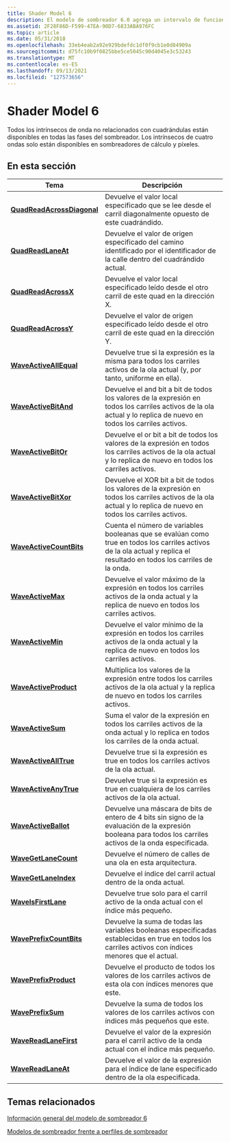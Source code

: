 ```yaml
---
title: Shader Model 6
description: El modelo de sombreador 6.0 agrega un intervalo de funciones intrínsecas de operación de onda para los sombreadores de cálculo y píxeles.
ms.assetid: 2F28F86D-F599-47EA-90D7-6833ABA976FC
ms.topic: article
ms.date: 05/31/2018
ms.openlocfilehash: 33eb4eab2a92e929bdefdc1df0f9cb1e0d84909a
ms.sourcegitcommit: d75fc10b9f0825bbe5ce5045c90d4045e3c53243
ms.translationtype: MT
ms.contentlocale: es-ES
ms.lasthandoff: 09/13/2021
ms.locfileid: "127573656"
---
```

# <a name="shader-model-6"></a>Shader Model 6

Todos los intrínsecos de onda no relacionados con cuadrándulas están disponibles en todas las fases del sombreador. Los intrínsecos de cuatro ondas solo están disponibles en sombreadores de cálculo y píxeles.

## <a name="in-this-section"></a>En esta sección



| Tema                                                                 | Descripción                                                                                                                                                               |
|-----------------------------------------------------------------------|---------------------------------------------------------------------------------------------------------------------------------------------------------------------------|
| [**QuadReadAcrossDiagonal**](quadreadacrossdiagonal.md)<br/> | Devuelve el valor local especificado que se lee desde el carril diagonalmente opuesto de este cuadrándido.<br/>                                                                |
| [**QuadReadLaneAt**](quadreadlaneat.md)<br/>                   | Devuelve el valor de origen especificado del camino identificado por el identificador de la calle dentro del cuadrándido actual.<br/>                                                            |
| [**QuadReadAcrossX**](quadswapx.md)<br/>                      | Devuelve el valor local especificado leído desde el otro carril de este quad en la dirección X.<br/>                                                                    |
| [**QuadReadAcrossY**](quadswapy.md)<br/>                      | Devuelve el valor de origen especificado leído desde el otro carril de este quad en la dirección Y.<br/>                                                                   |
| [**WaveActiveAllEqual**](waveactiveallequal.md)<br/>           | Devuelve true si la expresión es la misma para todos los carriles activos de la ola actual (y, por tanto, uniforme en ella).<br/>                                             |
| [**WaveActiveBitAnd**](waveallbitand.md)<br/>                  | Devuelve el and bit a bit de todos los valores de la expresión en todos los carriles activos de la ola actual y lo replica de nuevo en todos los carriles activos. <br/>           |
| [**WaveActiveBitOr**](waveallbitor.md)<br/>                    | Devuelve el or bit a bit de todos los valores de la expresión en todos los carriles activos de la ola actual y lo replica de nuevo en todos los carriles activos. <br/>            |
| [**WaveActiveBitXor**](waveallbitxor.md)<br/>                  | Devuelve el XOR bit a bit de todos los valores de la expresión en todos los carriles activos de la ola actual y lo replica de nuevo en todos los carriles activos. <br/>           |
| [**WaveActiveCountBits**](waveactivecountbits.md)<br/>         | Cuenta el número de variables booleanas que se evalúan como true en todos los carriles activos de la ola actual y replica el resultado en todos los carriles de la onda.<br/> |
| [**WaveActiveMax**](waveallmax.md)<br/>                        | Devuelve el valor máximo de la expresión en todos los carriles activos de la onda actual y la replica de nuevo en todos los carriles activos. <br/>                           |
| [**WaveActiveMin**](waveallmin.md)<br/>                        | Devuelve el valor mínimo de la expresión en todos los carriles activos de la onda actual y la replica de nuevo en todos los carriles activos. <br/>                               |
| [**WaveActiveProduct**](waveallproduct.md)<br/>                | Multiplica los valores de la expresión entre todos los carriles activos de la ola actual y la replica de nuevo en todos los carriles activos.<br/>                       |
| [**WaveActiveSum**](waveallsum.md)<br/>                        | Suma el valor de la expresión en todos los carriles activos de la onda actual y lo replica en todos los carriles de la onda actual.<br/>                            |
| [**WaveActiveAllTrue**](wavealltrue.md)<br/>                   | Devuelve true si la expresión es true en todos los carriles activos de la ola actual.<br/>                                                                                |
| [**WaveActiveAnyTrue**](waveanytrue.md)<br/>                   | Devuelve true si la expresión es true en cualquiera de los carriles activos de la ola actual.<br/>                                                                         |
| [**WaveActiveBallot**](waveballot.md)<br/>                     | Devuelve una máscara de bits de entero de 4 bits sin signo de la evaluación de la expresión booleana para todos los carriles activos de la onda especificada. <br/>                              |
| [**WaveGetLaneCount**](wavegetlanecount.md)<br/>               | Devuelve el número de calles de una ola en esta arquitectura. <br/>                                                                                                   |
| [**WaveGetLaneIndex**](wavegetlaneindex.md)<br/>               | Devuelve el índice del carril actual dentro de la onda actual. <br/>                                                                                                |
| [**WaveIsFirstLane**](waveisfirstlane.md)<br/>                 | Devuelve true solo para el carril activo de la onda actual con el índice más pequeño. <br/>                                                                            |
| [**WavePrefixCountBits**](waveprefixcountbytes.md)<br/>        | Devuelve la suma de todas las variables booleanas especificadas establecidas en true en todos los carriles activos con índices menores que el actual. <br/>                        |
| [**WavePrefixProduct**](waveprefixproduct.md)<br/>             | Devuelve el producto de todos los valores de los carriles activos de esta ola con índices menores que este.<br/>                                                    |
| [**WavePrefixSum**](waveprefixsum.md)<br/>                     | Devuelve la suma de todos los valores de los carriles activos con índices más pequeños que este.<br/>                                                                   |
| [**WaveReadLaneFirst**](wavereadfirstlane.md)<br/>             | Devuelve el valor de la expresión para el carril activo de la onda actual con el índice más pequeño. <br/>                                                          |
| [**WaveReadLaneAt**](wavereadlaneat.md)<br/>                   | Devuelve el valor de la expresión para el índice de lane especificado dentro de la ola especificada.<br/>                                                                        |



 

## <a name="related-topics"></a>Temas relacionados

<dl> <dt>

[Información general del modelo de sombreador 6](hlsl-shader-model-6-0-features-for-direct3d-12.md)
</dt> <dt>

[Modelos de sombreador frente a perfiles de sombreador](dx-graphics-hlsl-models.md)
</dt> </dl>

 

 





